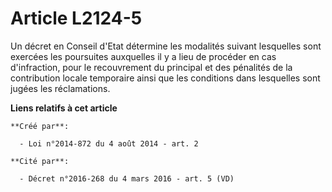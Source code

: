 # Article L2124-5

Un décret en Conseil d'Etat détermine les modalités suivant lesquelles sont exercées les poursuites auxquelles il y a lieu de
procéder en cas d'infraction, pour le recouvrement du principal et des pénalités de la contribution locale temporaire ainsi
que les conditions dans lesquelles sont jugées les réclamations.

**Liens relatifs à cet article**

	**Créé par**:

	  - Loi n°2014-872 du 4 août 2014 - art. 2

	**Cité par**:

	  - Décret n°2016-268 du 4 mars 2016 - art. 5 (VD)
